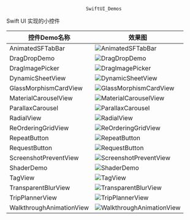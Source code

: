                                  SwiftUI_Demos
Swift UI 实现的小控件

| 控件Demo名称     | 效果图                                |
| ---------------- | ------------------------------------- |
| AnimatedSFTabBar            |  ![AnimatedSFTabBar         ](AnimatedSFTabBar/AnimatedSFTabBar.gif) |
| DragDropDemo                |  ![DragDropDemo             ](DragDropDemo/DragDropDemo.gif) |
| DragImagePicker             |  ![DragImagePicker          ](DragImagePicker/DragImagePicker.gif) |
| DynamicSheetView            |  ![DynamicSheetView         ](DynamicSheetView/DynamicSheetView.gif) |
| GlassMorphismCardView       |  ![GlassMorphismCardView    ](GlassMorphismCardView/GlassMorphismCardView.gif) |
| MaterialCarouselView        |  ![MaterialCarouselView     ](MaterialCarouselView/MaterialCarouselView.gif) |
| ParallaxCarousel            |  ![ParallaxCarousel         ](ParallaxCarousel/ParallaxCarousel.gif) |
| RadialView                  |  ![RadialView               ](RadialView/RadialView.gif) |
| ReOrderingGridView          |  ![ReOrderingGridView       ](ReOrderingGridView/ReOrderingGridView.gif) |
| RepeatButton                |  ![RepeatButton             ](RepeatButton/RepeatButton.gif) |
| RequestButton               |  ![RequestButton            ](RequestButton/RequestButton.gif) |
| ScreenshotPreventView       |  ![ScreenshotPreventView    ](ScreenshotPreventView/ScreenshotPreventView.gif) |
| ShaderDemo                  |  ![ShaderDemo               ](ShaderDemo/ShaderDemo.gif) |
| TagView                     |  ![TagView                  ](TagView/TagView.gif) |
| TransparentBlurView         |  ![TransparentBlurView      ](TransparentBlurView/TransparentBlurView.gif) |
| TripPlannerView             |  ![TripPlannerView          ](TripPlannerView/TripPlannerView.gif) |
| WalkthroughAnimationView    |  ![WalkthroughAnimationView ](WalkthroughAnimationView/WalkthroughAnimationView.gif) |


